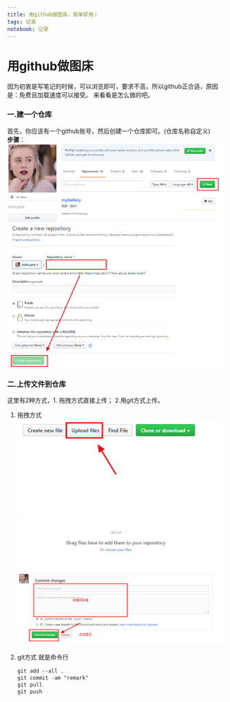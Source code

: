 ```yaml
---
title: 用github做图床，简单好用！
tags: 记录
notebook: 记录
---
```

# 用github做图床
因为初衷是写笔记的时候，可以浏览即可，要求不高，所以github正合适，原因是：免费且加载速度可以接受。
来看看是怎么做的吧。

### 一.建一个仓库
首先，你应该有一个github账号，然后创建一个仓库即可。(仓库名称自定义)  
**步骤**：
![image](https://raw.githubusercontent.com/heihuahe/myGallery/master/noteImage/Image%2035.png)
![](https://raw.githubusercontent.com/heihuahe/myGallery/master/noteImage/Image%2036.png)

### 二.上传文件到仓库
这里有2种方式，1. 拖拽方式直接上传；
2.用git方式上传。

1. 拖拽方式
![](https://raw.githubusercontent.com/heihuahe/myGallery/master/noteImage/20190826154634.png)
![](https://raw.githubusercontent.com/heihuahe/myGallery/master/noteImage/20190826154657.png)

2. git方式
   就是命令行
   ```
   git add --all .
   git commit -am "remark"
   git pull
   git push
   ```


